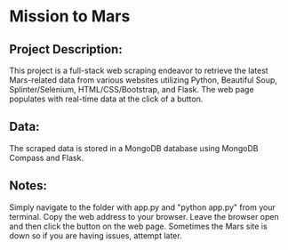 # Mission to Mars

## Project Description:
This project is a full-stack web scraping endeavor to retrieve the latest Mars-related data from various websites utilizing Python, Beautiful Soup, Splinter/Selenium, HTML/CSS/Bootstrap, and Flask. The web page populates with real-time data at the click of a button.

## Data:
The scraped data is stored in a MongoDB database using MongoDB Compass and Flask.  

## Notes:
Simply navigate to the folder with app.py and "python app.py" from your terminal.
Copy the web address to your browser. Leave the browser open and then click the button on the web page. 
Sometimes the Mars site is down so if you are having issues, attempt later. 


